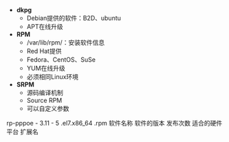- **dkpg**
	- Debian提供的软件：B2D、ubuntu
	- APT在线升级
- **RPM**
	- /var/lib/rpm/：安装软件信息
	- Red Hat提供
	- Fedora、CentOS、SuSe
	- YUM在线升级
	- 必须相同Linux环境
- **SRPM**
	- 源码编译机制
	- Source RPM
	- 可以自定义参数



rp-pppoe -        3.11   -            5            .el7.x86_64        .rpm
软件名称      软件的版本  发布次数    适合的硬件平台  扩展名
<!--stackedit_data:
eyJoaXN0b3J5IjpbLTQ2NzAwODI5OSwyMDAxMDkxMzEwLC0yMD
g4NzQ2NjEyXX0=
-->